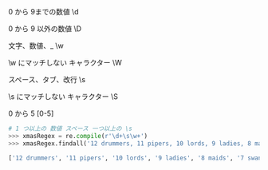 

0 から 9までの数値
\d

0 から 9 以外の数値
\D

文字、数値、_
\w

\w にマッチしない キャラクター
\W

スペース、タブ、改行
\s

\s にマッチしない キャラクター
\S

0 から 5
[0-5]


```py
# 1 つ以上の 数値 スペース 一つ以上の \s
>>> xmasRegex = re.compile(r'\d+\s\w+')
>>> xmasRegex.findall('12 drummers, 11 pipers, 10 lords, 9 ladies, 8 maids, 7 swans, 6 geese, 5 rings, 4 birds, 3 hens, 2 doves, 1 partridge')

['12 drummers', '11 pipers', '10 lords', '9 ladies', '8 maids', '7 swans', '6 geese', '5 rings', '4 birds', '3 hens', '2 doves', '1 partridge']
```
